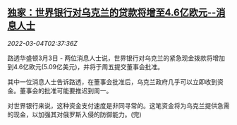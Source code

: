 <!--1646362863000-->
[独家：世界银行对乌克兰的贷款将增至4.6亿欧元--消息人士](https://cn.reuters.com/article/wb-ukraine-loan-0304-idCNKCS2L106E)
------

<div><i>2022-03-04T02:37:36Z</i></div><p>路透华盛顿3月3日 - 两位消息人士说，世界银行对乌克兰的紧急现金拨款将增加到4.6亿欧元(5.09亿美元)，并将于周五提交董事会批准。</p><p>其中一位消息人士告诉路透，在董事会批准后，乌克兰政府几乎可以立即收到资金。董事会的批准可能要推迟到周一。</p><p>对世界银行来说，这种资金支付速度是非同寻常的。这笔资金将为乌克兰提供急需的现金，以加强其对俄罗斯入侵的防御能力。(完)</p>
